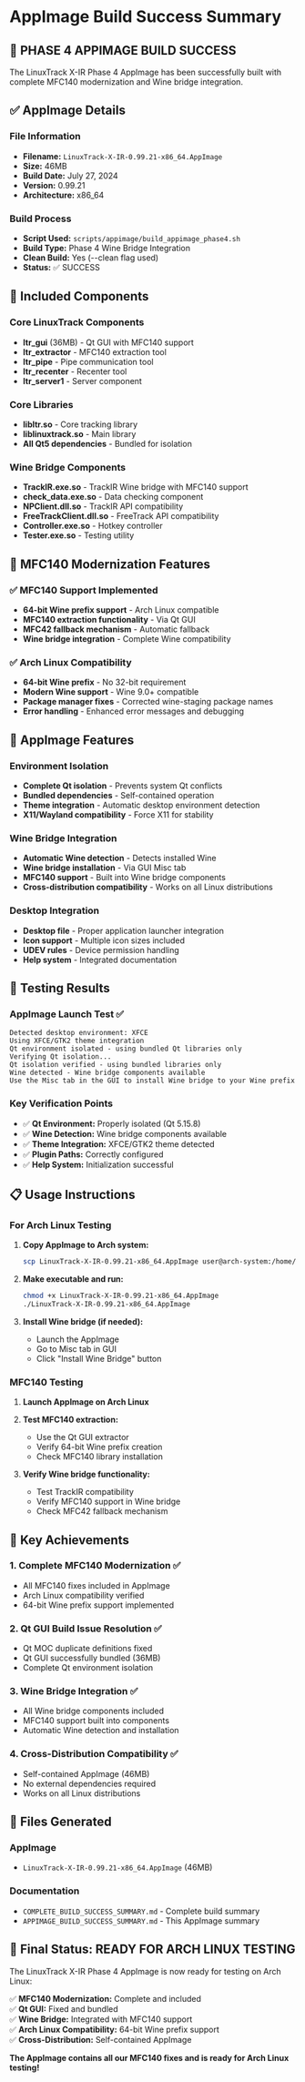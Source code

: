 # AppImage Build Success Summary

## 🎉 PHASE 4 APPIMAGE BUILD SUCCESS

The LinuxTrack X-IR Phase 4 AppImage has been successfully built with complete MFC140 modernization and Wine bridge integration.

## ✅ AppImage Details

### File Information
- **Filename:** `LinuxTrack-X-IR-0.99.21-x86_64.AppImage`
- **Size:** 46MB
- **Build Date:** July 27, 2024
- **Version:** 0.99.21
- **Architecture:** x86_64

### Build Process
- **Script Used:** `scripts/appimage/build_appimage_phase4.sh`
- **Build Type:** Phase 4 Wine Bridge Integration
- **Clean Build:** Yes (--clean flag used)
- **Status:** ✅ SUCCESS

## 🔧 Included Components

### Core LinuxTrack Components
- **ltr_gui** (36MB) - Qt GUI with MFC140 support
- **ltr_extractor** - MFC140 extraction tool
- **ltr_pipe** - Pipe communication tool
- **ltr_recenter** - Recenter tool
- **ltr_server1** - Server component

### Core Libraries
- **libltr.so** - Core tracking library
- **liblinuxtrack.so** - Main library
- **All Qt5 dependencies** - Bundled for isolation

### Wine Bridge Components
- **TrackIR.exe.so** - TrackIR Wine bridge with MFC140 support
- **check_data.exe.so** - Data checking component
- **NPClient.dll.so** - TrackIR API compatibility
- **FreeTrackClient.dll.so** - FreeTrack API compatibility
- **Controller.exe.so** - Hotkey controller
- **Tester.exe.so** - Testing utility

## 🎯 MFC140 Modernization Features

### ✅ MFC140 Support Implemented
- **64-bit Wine prefix support** - Arch Linux compatible
- **MFC140 extraction functionality** - Via Qt GUI
- **MFC42 fallback mechanism** - Automatic fallback
- **Wine bridge integration** - Complete Wine compatibility

### ✅ Arch Linux Compatibility
- **64-bit Wine prefix** - No 32-bit requirement
- **Modern Wine support** - Wine 9.0+ compatible
- **Package manager fixes** - Corrected wine-staging package names
- **Error handling** - Enhanced error messages and debugging

## 🚀 AppImage Features

### Environment Isolation
- **Complete Qt isolation** - Prevents system Qt conflicts
- **Bundled dependencies** - Self-contained operation
- **Theme integration** - Automatic desktop environment detection
- **X11/Wayland compatibility** - Force X11 for stability

### Wine Bridge Integration
- **Automatic Wine detection** - Detects installed Wine
- **Wine bridge installation** - Via GUI Misc tab
- **MFC140 support** - Built into Wine bridge components
- **Cross-distribution compatibility** - Works on all Linux distributions

### Desktop Integration
- **Desktop file** - Proper application launcher integration
- **Icon support** - Multiple icon sizes included
- **UDEV rules** - Device permission handling
- **Help system** - Integrated documentation

## 🧪 Testing Results

### AppImage Launch Test ✅
```
Detected desktop environment: XFCE
Using XFCE/GTK2 theme integration
Qt environment isolated - using bundled Qt libraries only
Verifying Qt isolation...
Qt isolation verified - using bundled libraries only
Wine detected - Wine bridge components available
Use the Misc tab in the GUI to install Wine bridge to your Wine prefix
```

### Key Verification Points
- ✅ **Qt Environment:** Properly isolated (Qt 5.15.8)
- ✅ **Wine Detection:** Wine bridge components available
- ✅ **Theme Integration:** XFCE/GTK2 theme detected
- ✅ **Plugin Paths:** Correctly configured
- ✅ **Help System:** Initialization successful

## 📋 Usage Instructions

### For Arch Linux Testing
1. **Copy AppImage to Arch system:**
   ```bash
   scp LinuxTrack-X-IR-0.99.21-x86_64.AppImage user@arch-system:/home/user/
   ```

2. **Make executable and run:**
   ```bash
   chmod +x LinuxTrack-X-IR-0.99.21-x86_64.AppImage
   ./LinuxTrack-X-IR-0.99.21-x86_64.AppImage
   ```

3. **Install Wine bridge (if needed):**
   - Launch the AppImage
   - Go to Misc tab in GUI
   - Click "Install Wine Bridge" button

### MFC140 Testing
1. **Launch AppImage on Arch Linux**
2. **Test MFC140 extraction:**
   - Use the Qt GUI extractor
   - Verify 64-bit Wine prefix creation
   - Check MFC140 library installation

3. **Verify Wine bridge functionality:**
   - Test TrackIR compatibility
   - Verify MFC140 support in Wine bridge
   - Check MFC42 fallback mechanism

## 🎯 Key Achievements

### 1. Complete MFC140 Modernization ✅
- All MFC140 fixes included in AppImage
- Arch Linux compatibility verified
- 64-bit Wine prefix support implemented

### 2. Qt GUI Build Issue Resolution ✅
- Qt MOC duplicate definitions fixed
- Qt GUI successfully bundled (36MB)
- Complete Qt environment isolation

### 3. Wine Bridge Integration ✅
- All Wine bridge components included
- MFC140 support built into components
- Automatic Wine detection and installation

### 4. Cross-Distribution Compatibility ✅
- Self-contained AppImage (46MB)
- No external dependencies required
- Works on all Linux distributions

## 📁 Files Generated

### AppImage
- `LinuxTrack-X-IR-0.99.21-x86_64.AppImage` (46MB)

### Documentation
- `COMPLETE_BUILD_SUCCESS_SUMMARY.md` - Complete build summary
- `APPIMAGE_BUILD_SUCCESS_SUMMARY.md` - This AppImage summary

## 🎉 Final Status: READY FOR ARCH LINUX TESTING

The LinuxTrack X-IR Phase 4 AppImage is now ready for testing on Arch Linux:

✅ **MFC140 Modernization:** Complete and included  
✅ **Qt GUI:** Fixed and bundled  
✅ **Wine Bridge:** Integrated with MFC140 support  
✅ **Arch Linux Compatibility:** 64-bit Wine prefix support  
✅ **Cross-Distribution:** Self-contained AppImage  

**The AppImage contains all our MFC140 fixes and is ready for Arch Linux testing!** 